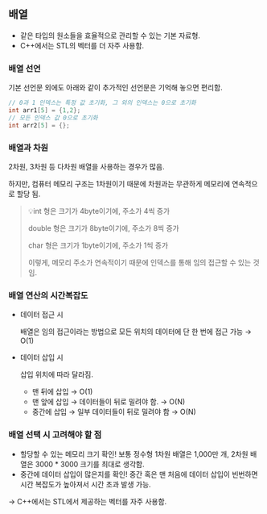 ## 배열

- 같은 타입의 원소들을 효율적으로 관리할 수 있는 기본 자료형.
- C++에서는 STL의 벡터를 더 자주 사용함.

### 배열 선언

기본 선언문 외에도 아래와 같이 추가적인 선언문은 기억해 놓으면 편리함.

```cpp
// 0과 1 인덱스는 특정 값 초기화, 그 외의 인덱스는 0으로 초기화
int arr1[5] = {1,2};
// 모든 인덱스 값 0으로 초기화
int arr2[5] = {};
```

### 배열과 차원

2차원, 3차원 등 다차원 배열을 사용하는 경우가 많음.

하지만, 컴퓨터 메모리 구조는 1차원이기 때문에 차원과는 무관하게 메모리에 연속적으로 할당 됨.


>💡int 형은 크기가 4byte이기에, 주소가 4씩 증가
>
>double 형은 크기가 8byte이기에, 주소가 8씩 증가
>
>char 형은 크기가 1byte이기에, 주소가 1씩 증가
>
>이렇게, 메모리 주소가 연속적이기 때문에 인덱스를 통해 임의 접근할 수 있는 것임.


### 배열 연산의 시간복잡도

- 데이터 접근 시
    
    배열은 임의 접근이라는 방법으로 모든 위치의 데이터에 단 한 번에 접근 가능 → O(1)
    
- 데이터 삽입 시
    
    삽입 위치에 따라 달라짐.
    
    - 맨 뒤에 삽입 → O(1)
    - 맨 앞에 삽입 → 데이터들이 뒤로 밀려야 함. → O(N)
    - 중간에 삽입 → 일부 데이터들이 뒤로 밀려야 함 → O(N)

### 배열 선택 시 고려해야 할 점

- 할당할 수 있는 메모리 크기 확인! 보통 정수형 1차원 배열은 1,000만 개, 2차원 배열은 3000 * 3000 크기를 최대로 생각함.
- 중간에 데이터 삽입이 많은지를 확인! 중간 혹은 맨 처음에 데이터 삽입이 빈번하면 시간 복잡도가 높아져서 시간 초과 발생 가능.

→ C++에서는 STL에서 제공하는 벡터를 자주 사용함.
